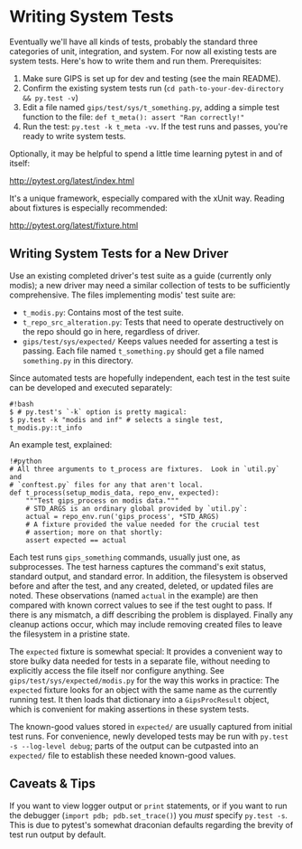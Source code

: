 Writing System Tests
====================

Eventually we'll have all kinds of tests, probably the standard three
categories of unit, integration, and system.  For now all existing tests are
system tests.  Here's how to write them and run them.  Prerequisites:

1. Make sure GIPS is set up for dev and testing (see the main README).
2. Confirm the existing system tests run (`cd path-to-your-dev-directory &&
   py.test -v`)
3. Edit a file named `gips/test/sys/t_something.py`, adding a simple test
   function to the file: `def t_meta(): assert "Ran correctly!"`
4. Run the test:  `py.test -k t_meta -vv`.  If the test runs and passes, you're
   ready to write system tests.

Optionally, it may be helpful to spend a little time learning pytest in and of
itself:  

http://pytest.org/latest/index.html

It's a unique framework, especially compared with the xUnit way.  Reading about
fixtures is especially recommended:

http://pytest.org/latest/fixture.html


Writing System Tests for a New Driver
-------------------------------------
Use an existing completed driver's test suite as a guide (currently only
modis); a new driver may need a similar collection of tests to be sufficiently
comprehensive.  The files implementing modis' test suite are:

* `t_modis.py`:  Contains most of the test suite.
* `t_repo_src_alteration.py`:  Tests that need to operate destructively on the
  repo should go in here, regardless of driver.
* `gips/test/sys/expected/` Keeps values needed for asserting a test is
  passing.  Each file named `t_something.py` should get a file named
  `something.py` in this directory.

Since automated tests are hopefully independent, each test in the test suite
can be developed and executed separately:

```
#!bash
$ # py.test's `-k` option is pretty magical:
$ py.test -k "modis and inf" # selects a single test, t_modis.py::t_info
```

An example test, explained:

```
!#python
# All three arguments to t_process are fixtures.  Look in `util.py` and
# `conftest.py` files for any that aren't local.
def t_process(setup_modis_data, repo_env, expected):
    """Test gips_process on modis data."""
    # STD_ARGS is an ordinary global provided by `util.py`:
    actual = repo_env.run('gips_process', *STD_ARGS)
    # A fixture provided the value needed for the crucial test
    # assertion; more on that shortly:
    assert expected == actual
```

Each test runs `gips_something` commands, usually just one, as subprocesses.
The test harness captures the command's exit status, standard output, and
standard error.  In addition, the filesystem is observed before and after the
test, and any created, deleted, or updated files are noted.  These observations
(named `actual` in the example) are then compared with known correct values to
see if the test ought to pass.  If there is any mismatch, a diff describing the
problem is displayed.  Finally any cleanup actions occur, which may include
removing created files to leave the filesystem in a pristine state.

The `expected` fixture is somewhat special:  It provides a convenient way to
store bulky data needed for tests in a separate file, without needing to
explicitly access the file itself nor configure anything.  See
`gips/test/sys/expected/modis.py` for the way this works in practice:  The
`expected` fixture looks for an object with the same name as the currently
running test.  It then loads that dictionary into a `GipsProcResult` object,
which is convenient for making assertions in these system tests.

The known-good values stored in `expected/` are usually captured from initial
test runs.  For convenience, newly developed tests may be run with 
`py.test -s --log-level debug`; parts of the output can be cutpasted into an
`expected/` file to establish these needed known-good values.

Caveats & Tips
--------------
If you want to view logger output or `print` statements, or if you want to run
the debugger (`import pdb; pdb.set_trace()`) you _must_ specify `py.test -s`.
This is due to pytest's somewhat draconian defaults regarding the brevity of
test run output by default.
